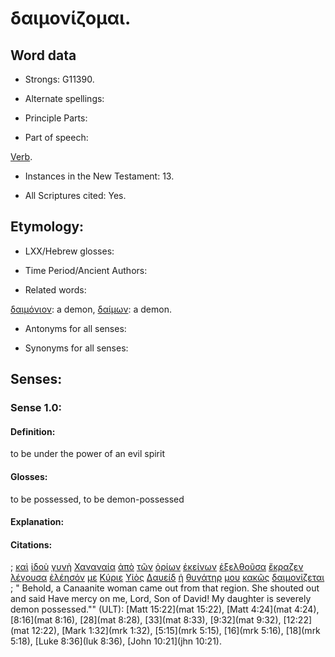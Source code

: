 # δαιμονίζομαι.

<!-- Status: S2=NeedsFinalCheck -->
<!-- Lexica used for edits: BDAG LN CVB -->

## Word data

* Strongs: G11390.


* Alternate spellings:

* Principle Parts: 

* Part of speech:

[Verb](http://ugg.readthedocs.io/en/latest/verb.html). 

* Instances in the New Testament: 13.

* All Scriptures cited: Yes.

## Etymology: 


* LXX/Hebrew glosses: 

* Time Period/Ancient Authors:

* Related words: 

[δαιμόνιον](../G11400/01.md): a demon, [δαίμων](../G11420/01.md): a demon.

* Antonyms for all senses:

* Synonyms for all senses: 


## Senses:


### Sense  1.0: 

#### Definition:

to be under the power of an evil spirit

#### Glosses:

to be possessed, to be demon-possessed

#### Explanation:

#### Citations:

; [καὶ](../G25320/01.md) [ἰδοὺ](../G37080/01.md) [γυνὴ](../G11350/01.md) [Χαναναία](../G54780/01.md) [ἀπὸ](../G05750/01.md) [τῶν](../G35880/01.md) [ὁρίων](../G37250/01.md) [ἐκείνων](../G15650/01.md) [ἐξελθοῦσα](../G18310/01.md) [ἔκραζεν](../G28960/01.md) [λέγουσα](../G30040/01.md) [ἐλέησόν](../G16530/01.md) [με](../G14730/01.md) [Κύριε](../G29620/01.md) [Υἱὸς](../G52070/01.md) [Δαυείδ](../G11380/01.md) [ἡ](../G35880/01.md) [θυγάτηρ](../G23640/01.md) [μου](../G14730/01.md) [κακῶς](../G25600/01.md) [δαιμονίζεται](../G11390/01.md)
; " Behold, a Canaanite woman came out from that region. She shouted out and said Have mercy on me, Lord, Son of David! My daughter is severely demon possessed."" (ULT): 
[Matt 15:22](mat 15:22), [Matt 4:24](mat 4:24), [8:16](mat 8:16), [28](mat 8:28), [33](mat 8:33), [9:32](mat 9:32), [12:22](mat 12:22), [Mark 1:32](mrk 1:32), [5:15](mrk 5:15), [16](mrk 5:16), [18](mrk 5:18), [Luke 8:36](luk 8:36), [John 10:21](jhn 10:21).
